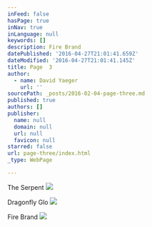 ```yaml
---
inFeed: false
hasPage: true
inNav: true
inLanguage: null
keywords: []
description: Fire Brand
datePublished: '2016-04-27T21:01:41.659Z'
dateModified: '2016-04-27T21:01:41.145Z'
title: Page  3
author:
  - name: David Yaeger
    url: ''
sourcePath: _posts/2016-02-04-page-three.md
published: true
authors: []
publisher:
  name: null
  domain: null
  url: null
  favicon: null
starred: false
url: page-three/index.html
_type: WebPage

---
```

The Serpent
![](https://the-grid-user-content.s3-us-west-2.amazonaws.com/2b60a729-02ef-4685-b796-49b846cff284.jpg)

Dragonfly Glo
![](https://the-grid-user-content.s3-us-west-2.amazonaws.com/c2be5bd3-a008-4b91-befb-e5ba62ebd19e.jpg)

Fire Brand
![](https://s3-us-west-2.amazonaws.com/the-grid-img/p/96c970ce468d08dbac2e77b5fe0ab41c09a40913.png)